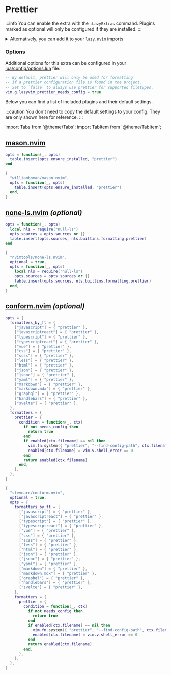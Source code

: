 # Prettier

<!-- plugins:start -->

:::info
You can enable the extra with the `:LazyExtras` command.
Plugins marked as optional will only be configured if they are installed.
:::

<details>
<summary>Alternatively, you can add it to your <code>lazy.nvim</code> imports</summary>

```lua title="lua/config/lazy.lua" {4}
require("lazy").setup({
  spec = {
    { "LazyVim/LazyVim", import = "lazyvim.plugins" },
    { import = "lazyvim.plugins.extras.formatting.prettier" },
    { import = "plugins" },
  },
})
```

</details>

### Options

Additional options for this extra can be configured in your [lua/config/options.lua](/configuration/general#options) file:

```lua title="lua/config/options.lua"
-- By default, prettier will only be used for formatting
-- if a prettier configuration file is found in the project.
-- Set to `false` to always use prettier for supported filetypes.
vim.g.lazyvim_prettier_needs_config = true
```

Below you can find a list of included plugins and their default settings.

:::caution
You don't need to copy the default settings to your config.
They are only shown here for reference.
:::

import Tabs from '@theme/Tabs';
import TabItem from '@theme/TabItem';

## [mason.nvim](https://github.com/williamboman/mason.nvim)

<Tabs>

<TabItem value="opts" label="Options">

```lua
opts = function(_, opts)
  table.insert(opts.ensure_installed, "prettier")
end
```

</TabItem>


<TabItem value="code" label="Full Spec">

```lua
{
  "williamboman/mason.nvim",
  opts = function(_, opts)
    table.insert(opts.ensure_installed, "prettier")
  end,
}
```

</TabItem>

</Tabs>

## [none-ls.nvim](https://github.com/nvimtools/none-ls.nvim) _(optional)_

<Tabs>

<TabItem value="opts" label="Options">

```lua
opts = function(_, opts)
  local nls = require("null-ls")
  opts.sources = opts.sources or {}
  table.insert(opts.sources, nls.builtins.formatting.prettier)
end
```

</TabItem>


<TabItem value="code" label="Full Spec">

```lua
{
  "nvimtools/none-ls.nvim",
  optional = true,
  opts = function(_, opts)
    local nls = require("null-ls")
    opts.sources = opts.sources or {}
    table.insert(opts.sources, nls.builtins.formatting.prettier)
  end,
}
```

</TabItem>

</Tabs>

## [conform.nvim](https://github.com/stevearc/conform.nvim) _(optional)_

<Tabs>

<TabItem value="opts" label="Options">

```lua
opts = {
  formatters_by_ft = {
    ["javascript"] = { "prettier" },
    ["javascriptreact"] = { "prettier" },
    ["typescript"] = { "prettier" },
    ["typescriptreact"] = { "prettier" },
    ["vue"] = { "prettier" },
    ["css"] = { "prettier" },
    ["scss"] = { "prettier" },
    ["less"] = { "prettier" },
    ["html"] = { "prettier" },
    ["json"] = { "prettier" },
    ["jsonc"] = { "prettier" },
    ["yaml"] = { "prettier" },
    ["markdown"] = { "prettier" },
    ["markdown.mdx"] = { "prettier" },
    ["graphql"] = { "prettier" },
    ["handlebars"] = { "prettier" },
    ["svelte"] = { "prettier" },
  },
  formatters = {
    prettier = {
      condition = function(_, ctx)
        if not needs_config then
          return true
        end
        if enabled[ctx.filename] == nil then
          vim.fn.system({ "prettier", "--find-config-path", ctx.filename })
          enabled[ctx.filename] = vim.v.shell_error == 0
        end
        return enabled[ctx.filename]
      end,
    },
  },
}
```

</TabItem>


<TabItem value="code" label="Full Spec">

```lua
{
  "stevearc/conform.nvim",
  optional = true,
  opts = {
    formatters_by_ft = {
      ["javascript"] = { "prettier" },
      ["javascriptreact"] = { "prettier" },
      ["typescript"] = { "prettier" },
      ["typescriptreact"] = { "prettier" },
      ["vue"] = { "prettier" },
      ["css"] = { "prettier" },
      ["scss"] = { "prettier" },
      ["less"] = { "prettier" },
      ["html"] = { "prettier" },
      ["json"] = { "prettier" },
      ["jsonc"] = { "prettier" },
      ["yaml"] = { "prettier" },
      ["markdown"] = { "prettier" },
      ["markdown.mdx"] = { "prettier" },
      ["graphql"] = { "prettier" },
      ["handlebars"] = { "prettier" },
      ["svelte"] = { "prettier" },
    },
    formatters = {
      prettier = {
        condition = function(_, ctx)
          if not needs_config then
            return true
          end
          if enabled[ctx.filename] == nil then
            vim.fn.system({ "prettier", "--find-config-path", ctx.filename })
            enabled[ctx.filename] = vim.v.shell_error == 0
          end
          return enabled[ctx.filename]
        end,
      },
    },
  },
}
```

</TabItem>

</Tabs>

<!-- plugins:end -->
